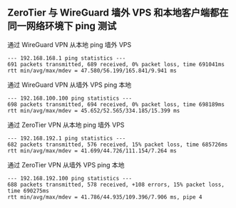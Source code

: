 ## ZeroTier 与 WireGuard 墙外 VPS 和本地客户端都在同一网络环境下 ping 测试

通过 WireGuard VPN 从本地 ping 墙外 VPS

```
--- 192.168.168.1 ping statistics ---
691 packets transmitted, 689 received, 0% packet loss, time 691041ms
rtt min/avg/max/mdev = 47.580/56.199/165.841/9.941 ms
```

通过 WireGuard VPN 从墙外 VPS ping 本地

```
--- 192.168.100.100 ping statistics ---
698 packets transmitted, 694 received, 0% packet loss, time 698189ms
rtt min/avg/max/mdev = 45.652/52.565/334.185/15.399 ms
```

通过 ZeroTier VPN 从本地 ping 墙外 VPS

```
--- 192.168.192.1 ping statistics ---
682 packets transmitted, 576 received, 15% packet loss, time 685726ms
rtt min/avg/max/mdev = 41.699/44.726/111.154/7.264 ms
```

通过 ZeroTier VPN 从墙外 VPS ping 本地

```
--- 192.168.192.100 ping statistics ---
688 packets transmitted, 578 received, +108 errors, 15% packet loss, time 690275ms
rtt min/avg/max/mdev = 41.786/44.935/109.396/7.906 ms, pipe 4
```
